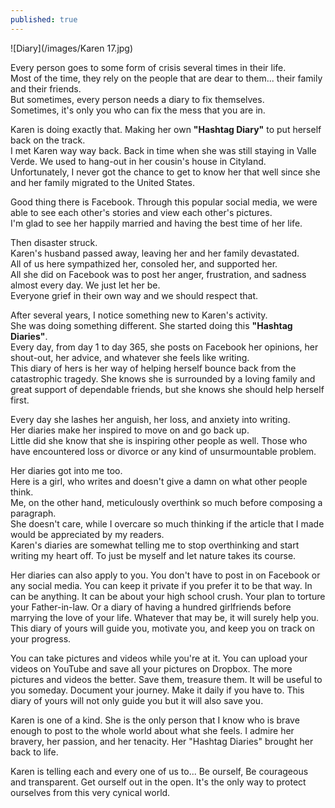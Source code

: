 ```yaml
---
published: true
---
```

![Diary](/images/Karen 17.jpg)

Every person goes to some form of crisis several times in their life.   
Most of the time, they rely on the people that are dear to them... their family and their friends.   
But sometimes, every person needs a diary to fix themselves.   
Sometimes, it's only you who can fix the mess that you are in.

Karen is doing exactly that. Making her own **"Hashtag Diary"** to put herself back on the track.   
I met Karen way way back. Back in time when she was still staying in Valle Verde. We used to hang-out in her cousin's house in Cityland.   
Unfortunately, I never got the chance to get to know her that well since she and her family migrated to the United States. 

Good thing there is Facebook. Through this popular social media, we were able to see each other's stories and view each other's pictures.   
I'm glad to see her happily married and having the best time of her life. 

Then disaster struck.   
Karen's husband passed away, leaving her and her family devastated.   
All of us here sympathized her, consoled her, and supported her.   
All she did on Facebook was to post her anger, frustration, and sadness almost every day. We just let her be.   
Everyone grief in their own way and we should respect that. 

After several years, I notice something new to Karen's activity.   
She was doing something different. She started doing this **"Hashtag Diaries"**.   
Every day, from day 1 to day 365, she posts on Facebook her opinions, her shout-out, her advice, and whatever she feels like writing.   
This diary of hers is her way of helping herself bounce back from the catastrophic tragedy. 
She knows she is surrounded by a loving family and great support of dependable friends, but she knows she should help herself first. 

Every day she lashes her anguish, her loss, and anxiety into writing.   
Her diaries make her inspired to move on and go back up.   
Little did she know that she is inspiring other people as well. Those who have encountered loss or divorce or any kind of unsurmountable problem. 

Her diaries got into me too.   
Here is a girl, who writes and doesn't give a damn on what other people think.   
Me, on the other hand, meticulously overthink so much before composing a paragraph.   
She doesn't care, while I overcare so much thinking if the article that I made would be appreciated by my readers.   
Karen's diaries are somewhat telling me to stop overthinking and start writing my heart off. 
To just be myself and let nature takes its course. 

Her diaries can also apply to you. You don't have to post in on Facebook or any social media. 
You can keep it private if you prefer it to be that way. In can be anything. 
It can be about your high school crush. Your plan to torture your Father-in-law. Or a diary of having a hundred girlfriends before marrying the love of your life. 
Whatever that may be, it will surely help you. This diary of yours will guide you, motivate you, and keep you on track on your progress.

You can take pictures and videos while you're at it. You can upload your videos on YouTube and save all your pictures on Dropbox. 
The more pictures and videos the better. Save them, treasure them. It will be useful to you someday. 
Document your journey. Make it daily if you have to. 
This diary of yours will not only guide you but it will also save you.

Karen is one of a kind. She is the only person that I know who is brave enough to post to the whole world about what she feels. 
I admire her bravery, her passion, and her tenacity. 
Her "Hashtag Diaries" brought her back to life. 

Karen is telling each and every one of us to... 
Be ourself, Be courageous and transparent. Get ourself out in the open. 
It's the only way to protect ourselves from this very cynical world.  